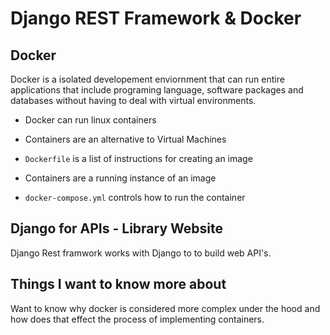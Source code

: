 # Django REST Framework & Docker

## Docker

Docker is a isolated developement enviornment that can run entire applications that include programing language, software packages and databases without having to deal with virtual environments.

- Docker can run linux containers

- Containers are an alternative to Virtual Machines

- `Dockerfile` is a list of instructions for creating an image

- Containers are a running instance of an image

- `docker-compose.yml` controls how to run the container


## Django for APIs - Library Website

Django Rest framwork works with Django to to build web API's.

## Things I want to know more about

Want to know why docker is considered more complex under the hood and how does that effect the process of implementing containers.
